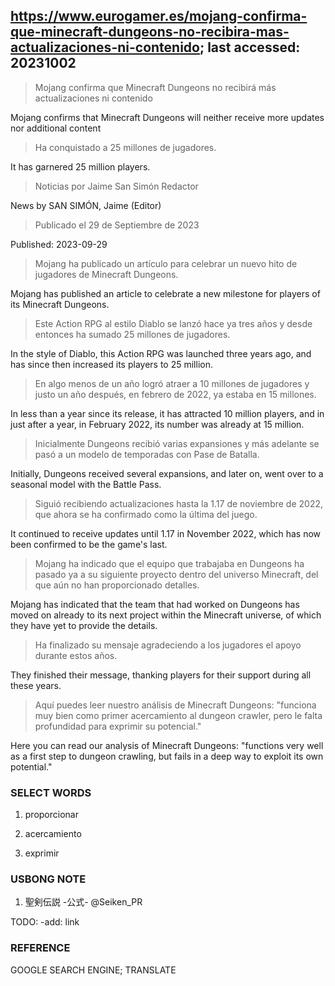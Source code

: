 ## https://www.eurogamer.es/mojang-confirma-que-minecraft-dungeons-no-recibira-mas-actualizaciones-ni-contenido; last accessed: 20231002

> Mojang confirma que Minecraft Dungeons no recibirá más actualizaciones ni contenido

Mojang confirms that Minecraft Dungeons will neither receive more updates nor additional content

> Ha conquistado a 25 millones de jugadores.

It has garnered 25 million players.

> Noticias por Jaime San Simón Redactor

News by SAN SIMÓN, Jaime (Editor)

> Publicado el 29 de Septiembre de 2023

Published: 2023-09-29

> Mojang ha publicado un artículo para celebrar un nuevo hito de jugadores de Minecraft Dungeons.

Mojang has published an article to celebrate a new milestone for players of its Minecraft Dungeons.

> Este Action RPG al estilo Diablo se lanzó hace ya tres años y desde entonces ha sumado 25 millones de jugadores.

In the style of Diablo, this Action RPG was launched three years ago, and has since then increased its players to 25 million.

> En algo menos de un año logró atraer a 10 millones de jugadores y justo un año después, en febrero de 2022, ya estaba en 15 millones.

In less than a year since its release, it has attracted 10 million players, and in just after a year, in February 2022, its number was already at 15 million.

> Inicialmente Dungeons recibió varias expansiones y más adelante se pasó a un modelo de temporadas con Pase de Batalla. 

Initially, Dungeons received several expansions, and later on, went over to a seasonal model with the Battle Pass.

> Siguió recibiendo actualizaciones hasta la 1.17 de noviembre de 2022, que ahora se ha confirmado como la última del juego.

It continued to receive updates until 1.17 in November 2022, which has now been confirmed to be the game's last.

> Mojang ha indicado que el equipo que trabajaba en Dungeons ha pasado ya a su siguiente proyecto dentro del universo Minecraft, del que aún no han proporcionado detalles.

Mojang has indicated that the team that had worked on Dungeons has moved on already to its next project within the Minecraft universe, of which they have yet to provide the details.

> Ha finalizado su mensaje agradeciendo a los jugadores el apoyo durante estos años.

They finished their message, thanking players for their support during all these years.

> Aquí puedes leer nuestro análisis de Minecraft Dungeons: "funciona muy bien como primer acercamiento al dungeon crawler, pero le falta profundidad para exprimir su potencial."

Here you can read our analysis of Minecraft Dungeons: "functions very well as a first step to dungeon crawling, but fails in a deep way to exploit its own potential."

### SELECT WORDS

1) proporcionar 

2) acercamiento

3) exprimir

### USBONG NOTE

1) 聖剣伝説 -公式- @Seiken_PR

TODO: -add: link

### REFERENCE

GOOGLE SEARCH ENGINE; TRANSLATE
